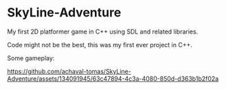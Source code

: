 # SkyLine-Adventure
My first 2D platformer game in C++ using SDL and related libraries.

Code might not be the best, this was my first ever project in C++.

Some gameplay:

https://github.com/achaval-tomas/SkyLine-Adventure/assets/134091945/63c47894-4c3a-4080-850d-d363b1b2f02a

